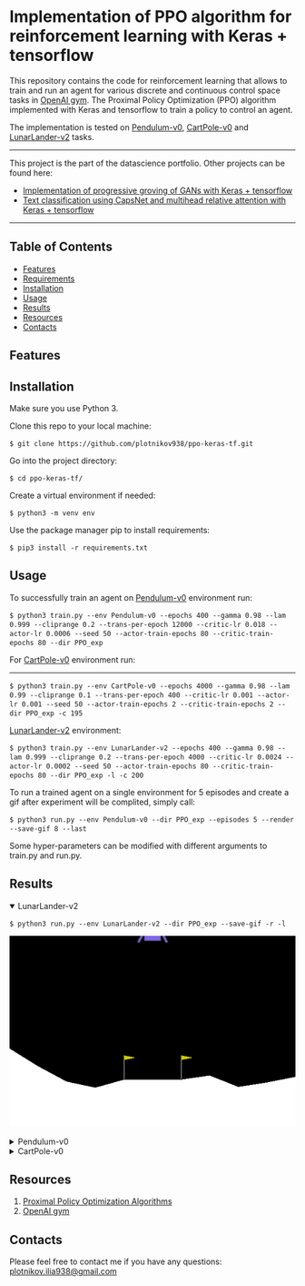 # Implementation of PPO algorithm for reinforcement learning with Keras + tensorflow

This repository contains the code for reinforcement learning that allows to train and run an agent 
for various discrete and continuous control space tasks 
in [OpenAI gym](https://github.com/openai/gym). The Proximal Policy Optimization (PPO) algorithm implemented with Keras and tensorflow to train a policy to control an agent. 

The implementation is tested on [Pendulum-v0](https://github.com/openai/gym/wiki/Pendulum-v0), [CartPole-v0](https://github.com/openai/gym/wiki/CartPole-v0) and [LunarLander-v2](https://github.com/openai/gym/wiki/Leaderboard#lunarlander-v2) tasks. 

---
This project is the part of the datascience portfolio. Other projects can be found here:
* [Implementation of progressive groving of GANs with Keras + tensorflow](https://github.com/plotnikov938/pg-gans-keras-tf)
* [Text classification using CapsNet and multihead relative attention with Keras + tensorflow](https://github.com/plotnikov938/txt-class-keras-tf)
---

## Table of Contents
  * [Features](#features)
  * [Requirements](#requirements)
  * [Installation](#installation)
  * [Usage](#usage)
  * [Results](#results)
  * [Resources](#resources) 
  * [Contacts](#contacts)   
  
## Features

## Installation
Make sure you use Python 3.

Clone this repo to your local machine:
```
$ git clone https://github.com/plotnikov938/ppo-keras-tf.git
```
Go into the project directory:
```
$ cd ppo-keras-tf/
```
Create a virtual environment if needed:
```
$ python3 -m venv env
```
Use the package manager pip to install requirements:
```
$ pip3 install -r requirements.txt
```

## Usage
To successfully train an agent on [Pendulum-v0](https://github.com/openai/gym/wiki/Pendulum-v0) environment run:
```
$ python3 train.py --env Pendulum-v0 --epochs 400 --gamma 0.98 --lam 0.999 --cliprange 0.2 --trans-per-epoch 12000 --critic-lr 0.018 --actor-lr 0.0006 --seed 50 --actor-train-epochs 80 --critic-train-epochs 80 --dir PPO_exp
```

For [CartPole-v0](https://github.com/openai/gym/wiki/CartPole-v0) environment run:

--- 
```
$ python3 train.py --env CartPole-v0 --epochs 4000 --gamma 0.98 --lam 0.99 --cliprange 0.1 --trans-per-epoch 400 --critic-lr 0.001 --actor-lr 0.001 --seed 50 --actor-train-epochs 2 --critic-train-epochs 2 --dir PPO_exp -c 195
```

[LunarLander-v2](https://github.com/openai/gym/wiki/Leaderboard#lunarlander-v2) environment: 
```
$ python3 train.py --env LunarLander-v2 --epochs 400 --gamma 0.98 --lam 0.999 --cliprange 0.2 --trans-per-epoch 4000 --critic-lr 0.0024 --actor-lr 0.0002 --seed 50 --actor-train-epochs 80 --critic-train-epochs 80 --dir PPO_exp -l -c 200
```

To run a trained agent on a single environment for 5 episodes and create 
a gif after experiment will be complited, simply call:
```
$ python3 run.py --env Pendulum-v0 --dir PPO_exp --episodes 5 --render --save-gif 8 --last
```
Some hyper-parameters can be modified with different arguments to train.py and run.py.

## Results

<details open>
  <summary>LunarLander-v2</summary>
 
  <pre><code id="code2">$ python3 run.py --env LunarLander-v2 --dir PPO_exp --save-gif -r -l</code></pre>

  <p align="center">
      <img id="preview" src="PPO_exp/results/LunarLander-v2.gif" width="640" name="gif" />
  </p>

</details>

<details>
  <summary>Pendulum-v0</summary>
 
  <pre><code id="code2">$ python3 run.py --env Pendulum-v0 --dir PPO_exp --save-gif -r -l</code></pre>

  <p align="center">
      <img id="preview" src="PPO_exp/results/Pendulum-v0.gif" width="640" name="gif" />
  </p>

</details>

<details>
  <summary>CartPole-v0</summary>
 
  <pre><code id="code2">$ python3 run.py --env CartPole-v0 --dir PPO_exp --save-gif -r -l</code></pre>
 
  <p align="center">
      <img id="preview" src="PPO_exp/results/CartPole-v0.gif" width="640" name="gif" />
  </p>

</details>

## Resources
1. [Proximal Policy Optimization Algorithms](https://arxiv.org/abs/1707.06347)
2. [OpenAI gym](https://gym.openai.com)

## Contacts
Please feel free to contact me if you have any questions:  [plotnikov.ilia938@gmail.com](mailto:plotnikov.ilia938@gmail.com)
